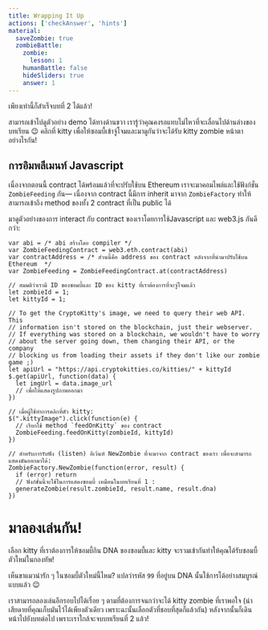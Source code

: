 ```yaml
---
title: Wrapping It Up
actions: ['checkAnswer', 'hints']
material:
  saveZombie: true
  zombieBattle:
    zombie:
      lesson: 1
    humanBattle: false
    hideSliders: true
    answer: 1
---
```


เพียงเท่านี้ก็สำเร็จบทที่ 2 ได้แล้ว!

สามารถเข้าไปดูตัวอย่าง demo ได้ทางด้านขวา เรารู้ว่าคุณคงรอแทบไม่ไหวที่จะเลื่อนไปด้านล่างของบทเรียน 😉 คลิกที่ kitty เพื่อให้ซอมบี้เข้าจู่โจมและมาดูกันว่าจะได้รับ kitty zombie หน้าตาอย่างไรกัน!

## การอิมพลีเมนท์ Javascript 

เนื่องจากตอนนี้ contract ได้พร้อมแล้วที่จะปรับใช้บน Ethereum เราจะมาคอมไพล์และใช้ฟังก์ชั่น `ZombieFeeding` กัน— เนื่องจาก contract นี้มีการ inherit  มาจาก `ZombieFactory` ทำให้สามารถเข้าถึง method ของทั้ง 2 contract ที่เป็น public ได้

มาดูตัวอย่างของการ interact กับ contract ของเราโดยการใช้Javascript และ web3.js กันดีกว่า:

```
var abi = /* abi สร้างโดย compiler */
var ZombieFeedingContract = web3.eth.contract(abi)
var contractAddress = /* ส่วนนี้คือ address ของ contract หลังจากที่นำมาปรับใช้บน Ethereum  */
var ZombieFeeding = ZombieFeedingContract.at(contractAddress)

// สมมติว่าเรามี ID ของซอมบี้และ ID ของ kitty ที่เราต้องการที่จะจู่โจมแล้ว
let zombieId = 1;
let kittyId = 1;

// To get the CryptoKitty's image, we need to query their web API. This
// information isn't stored on the blockchain, just their webserver.
// If everything was stored on a blockchain, we wouldn't have to worry
// about the server going down, them changing their API, or the company 
// blocking us from loading their assets if they don't like our zombie game ;)
let apiUrl = "https://api.cryptokitties.co/kitties/" + kittyId
$.get(apiUrl, function(data) {
  let imgUrl = data.image_url
  // เพื่อให้แสดงรูปภาพออกมา
})

// เมื่อผู้ใช้ทำการคลิกที่ตัว kitty:
$(".kittyImage").click(function(e) {
  // เรียกใช้ method `feedOnKitty` ของ contract
  ZombieFeeding.feedOnKitty(zombieId, kittyId)
})

// สำหรับการรับฟัง (listen) อีเว้นท์ NewZombie ที่จะมาจาก contract ของเรา เพื่อจะสามารถแสดงมันออกมาได้:
ZombieFactory.NewZombie(function(error, result) {
  if (error) return
  // ฟังก์ชั่นนี้จะใช้ในการแสดงซอมบี้ เหมือนในบทเรียนที่ 1 :
  generateZombie(result.zombieId, result.name, result.dna)
})
```

# มาลองเล่นกัน!

เลือก kitty ที่เราต้องการให้ซอมบี้กิน  DNA ของซอมบี้และ kitty จะรวมเข้ากันทำให้คุณได้รับซอมบี้ตัวใหม่ในกองทัพ!

เห็นขาแมวน่ารัก ๆ ในซอมบี้ตัวใหม่นี้ไหม? แปลว่ารหัส `99` ที่อยู่บน DNA นั้นใช้การได้อย่างสมบูรณ์แบบแล้ว 😉

เราสามารถลองเล่นอีกรอบไปได้เรื่อย ๆ ตามที่ต้องการจนกว่าจะได้ kitty zombie ที่เราพอใจ (น่าเสียดายที่คุณเก็บมันไว้ได้เพียงตัวเดียว เพราะฉะนั้นเลือกตัวที่ชอบที่สุดก็แล้วกัน) หลังจากนั้นก็เดินหน้าไปยังบทต่อไป เพราะเราใกล้จะจบบทเรียนที่ 2 แล้ว!
